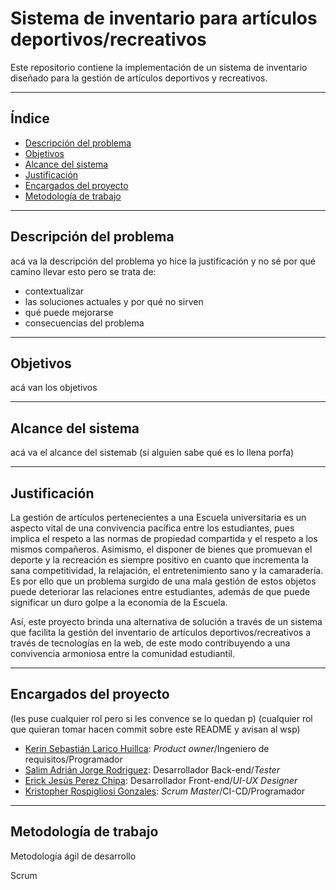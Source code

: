 # Sistema de inventario para artículos deportivos/recreativos

Este repositorio contiene la implementación de un sistema de inventario diseñado para la gestión de artículos deportivos y recreativos.

---

## Índice

- [Descripción del problema](#descripción-del-problema)
- [Objetivos](#objetivos)
- [Alcance del sistema](#alcance-del-sistema)
- [Justificación](#justificación)
- [Encargados del proyecto](#encargados-del-proyecto)
- [Metodología de trabajo](#metodología-de-trabajo)

---

## Descripción del problema

acá va la descripción del problema yo hice la justificación y no sé por qué camino llevar esto pero se trata de:
- contextualizar
- las soluciones actuales y por qué no sirven
- qué puede mejorarse
- consecuencias del problema

---

## Objetivos

acá van los objetivos

---

## Alcance del sistema

acá va el alcance del sistemab (si alguien sabe qué es lo llena porfa)

---

## Justificación

La gestión de artículos pertenecientes a una Escuela universitaria es un aspecto vital de una convivencia pacífica entre los estudiantes, pues implica el respeto a las normas de propiedad compartida y el respeto a los mismos compañeros. Asimismo, el disponer de bienes que promuevan el deporte y la recreación es siempre positivo en cuanto que incrementa la sana competitividad, la relajación, el entretenimiento sano y la camaradería. Es por ello que un problema surgido de una mala gestión de estos objetos puede deteriorar las relaciones entre estudiantes, además de que puede significar un duro golpe a la economía de la Escuela.

Así, este proyecto brinda una alternativa de solución a través de un sistema que facilita la gestión del inventario de artículos deportivos/recreativos a través de tecnologías en la web, de este modo contribuyendo a una convivencia armoniosa entre la comunidad estudiantil.

---

## Encargados del proyecto

(les puse cualquier rol pero si les convence se lo quedan p)
(cualquier rol que quieran tomar hacen commit sobre este README y avisan al wsp)
- [Kerin Sebastián Larico Huillca](klarico@unsa.edu.pe): *Product owner*/Ingeniero de requisitos/Programador
- [Salim Adrián Jorge Rodriguez](sjorge@unsa.edu.pe): Desarrollador Back-end/*Tester*
- [Erick Jesús Perez Chipa](eperezchi@unsa.edu.pe): Desarrollador Front-end/*UI-UX Designer*
- [Kristopher Rospigliosi Gonzales](krospigliosig@unsa.edu.pe): *Scrum Master*/CI-CD/Programador

---

## Metodología de trabajo

Metodología ágil de desarrollo

Scrum